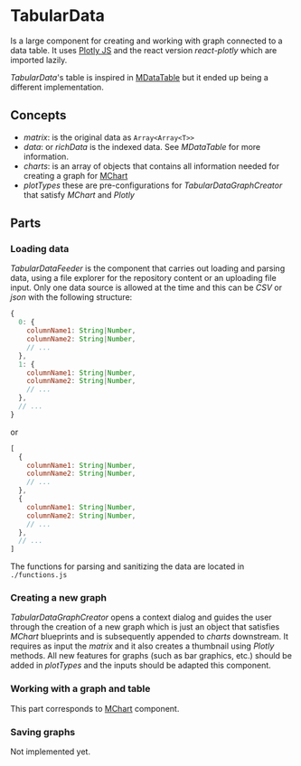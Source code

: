 # TabularData

Is a large component for creating and working with graph connected to a data table. It uses [Plotly JS](https://plotly.com/javascript/) and the react version *react-plotly* which are imported lazily.

*TabularData*'s table is inspired in [MDataTable](/web/src/components/ui/MDataTable) but it ended up being a different implementation.

## Concepts
- *matrix*: is the original data as `Array<Array<T>>`
- *data*: or *richData* is the indexed data. See *MDataTable* for more information.
- *charts*: is an array of objects that contains all information needed for creating a graph for [MChart](/web/components/ui/MChart)
- *plotTypes* these are pre-configurations for *TabularDataGraphCreator* that satisfy *MChart* and *Plotly*


## Parts

### Loading data
*TabularDataFeeder* is the component that carries out loading and parsing data, using a file explorer for the repository content or an uploading file input. Only one data source is allowed at the time and this can be *CSV* or *json* with the following structure:

```js
{
  0: {
    columnName1: String|Number,
    columnName2: String|Number,
    // ...
  },
  1: {
    columnName1: String|Number,
    columnName2: String|Number,
    // ...
  },
  // ...
}
```

or

```js
[
  {
    columnName1: String|Number,
    columnName2: String|Number,
    // ...
  },
  {
    columnName1: String|Number,
    columnName2: String|Number,
    // ...
  },
  // ...
]
```
The functions for parsing and sanitizing the data are located in `./functions.js`

### Creating a new graph

*TabularDataGraphCreator* opens a context dialog and guides the user through the creation of a new graph which is just an object that satisfies *MChart* blueprints and is subsequently appended to *charts* downstream. It requires as input the *matrix* and it also creates a thumbnail using *Plotly* methods. All new features for graphs (such as bar graphics, etc.) should be added in *plotTypes* and the inputs should be adapted this component.


### Working with a graph and table

This part corresponds to [MChart](/web/src/components/ui/MChart) component.

### Saving graphs
Not implemented yet.
